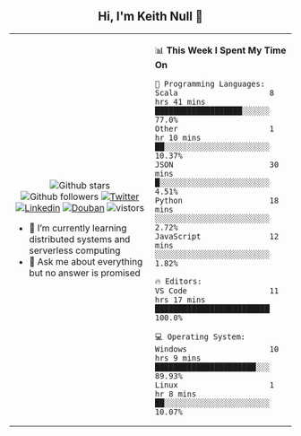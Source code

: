 <h2 align="center"> Hi, I'm Keith Null 👋 </h2>

<table>
    <tr>
        <td valign="center" width="50%">
            <p align="center">
              <img src="https://img.shields.io/github/stars/keithnull?style=social" alt="Github stars" />
              <img src="https://img.shields.io/github/followers/keithnull?style=social" alt="Github followers" />
              <a href="https://twitter.com/_keithnull"><img src="https://img.shields.io/badge/@__keithnull-1DA1F2?style=flat&logo=Twitter&logoColor=white" alt="Twitter"/></a>
              <a href="https://www.linkedin.com/in/wuzhengke/?locale=en_US"><img src="https://img.shields.io/badge/@wuzhengke-0073b1?style=flat&logo=LinkedIn&logoColor=white" alt="Linkedin" /></a>
              <a href="https://www.douban.com/people/keith1"><img src="https://img.shields.io/badge/@keith1-007722?style=flat&logo=Douban&logoColor=white" alt="Douban" /></a>
              <img src="https://visitor-badge.glitch.me/badge?page_id=keithnull" alt="vistors" />
            </p>
            <ul>
                <li>🌱 I’m currently learning distributed systems and serverless computing</li>
                <li>💬 Ask me about everything but no answer is promised</li>
            </ul>
        </td>
       <td valign="top" width="50%">
    
<!--START_SECTION:waka-->
📊 **This Week I Spent My Time On** 

```text
💬 Programming Languages: 
Scala                    8 hrs 41 mins       ███████████████████░░░░░░   77.0% 
Other                    1 hr 10 mins        ██░░░░░░░░░░░░░░░░░░░░░░░   10.37% 
JSON                     30 mins             █░░░░░░░░░░░░░░░░░░░░░░░░   4.51% 
Python                   18 mins             ░░░░░░░░░░░░░░░░░░░░░░░░░   2.72% 
JavaScript               12 mins             ░░░░░░░░░░░░░░░░░░░░░░░░░   1.82%

🔥 Editors: 
VS Code                  11 hrs 17 mins      █████████████████████████   100.0%

💻 Operating System: 
Windows                  10 hrs 9 mins       ██████████████████████░░░   89.93% 
Linux                    1 hr 8 mins         ██░░░░░░░░░░░░░░░░░░░░░░░   10.07%

```


<!--END_SECTION:waka-->
</td></tr>
</table>


